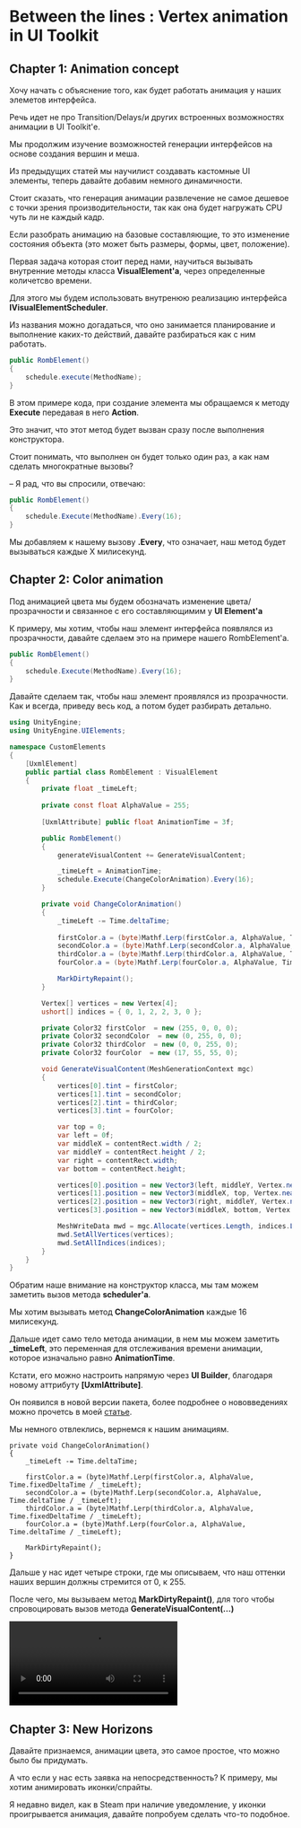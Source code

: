 # Between the lines : Vertex animation in UI Toolkit


## Chapter 1: Animation concept

Хочу начать с объяснение того, как будет работать анимация у наших элеметов интерфейса.

Речь идет не про Transition/Delays/и других встроенных возможностях анимации в UI Toolkit'е.

Мы продолжим изучение возможностей генерации интерфейсов на основе создания вершин и меша.

Из предыдущих статей мы научилист создавать кастомные UI элементы, теперь давайте добавим немного динамичности.

Стоит сказать, что генерация анимации развлечение не самое дешевое с точки зрения производительности, так как она будет нагружать CPU чуть ли не каждый кадр.

Если разобрать анимацию на базовые составляющие, то это изменение состояния объекта (это может быть размеры, формы, цвет, положение).

Первая задача которая стоит перед нами, научиться вызывать внутренние методы класса **VisualElement'а**, через определенные количетсво времени. 

Для этого мы будем использовать внутренюю реализацию интерфейса **IVisualElementScheduler**.

Из названия можно догадаться, что оно занимается планирование и выполнение каких-то действий, давайте разбираться как с ним работать.
```csharp
public RombElement()
{
    schedule.execute(MethodName);
}
```

В этом примере кода, при создание элемента мы обращаемся к методу **Execute** передавая в него **Action**.

Это значит, что этот метод будет вызван сразу после выполнения конструктора.

Стоит понимать, что выполнен он будет только один раз, а как нам сделать многократные вызовы?

– Я рад, что вы спросили, отвечаю:

```csharp
public RombElement()
{
    schedule.Execute(MethodName).Every(16);
}
```

Мы добавляем к нашему вызову **.Every**, что означает, наш метод будет вызываться каждые X милисекунд.

## Chapter 2: Color animation 

Под анимацией цвета мы будем обозначать изменение цвета/прозрачности и связанное с его составляющимим у **UI Element'a**

К примеру, мы хотим, чтобы наш элемент интерфейса появлялся из прозрачности, давайте сделаем это на примере нашего RombElement'а.

```csharp
public RombElement()
{
    schedule.Execute(MethodName).Every(16);
}
```

Давайте сделаем так, чтобы наш элемент проявлялся из прозрачности. 
Как и всегда, приведу весь код, а потом будет разбирать детально.

```csharp
using UnityEngine;
using UnityEngine.UIElements;

namespace CustomElements
{
    [UxmlElement]
    public partial class RombElement : VisualElement
    {
        private float _timeLeft;
        
        private const float AlphaValue = 255;
        
        [UxmlAttribute] public float AnimationTime = 3f;

        public RombElement()
        {
            generateVisualContent += GenerateVisualContent;

            _timeLeft = AnimationTime;
            schedule.Execute(ChangeColorAnimation).Every(16);
        }

        private void ChangeColorAnimation()
        {
            _timeLeft -= Time.deltaTime;
            
            firstColor.a = (byte)Mathf.Lerp(firstColor.a, AlphaValue, Time.fixedDeltaTime / _timeLeft);
            secondColor.a = (byte)Mathf.Lerp(secondColor.a, AlphaValue, Time.deltaTime / _timeLeft);
            thirdColor.a = (byte)Mathf.Lerp(thirdColor.a, AlphaValue, Time.fixedDeltaTime / _timeLeft);
            fourColor.a = (byte)Mathf.Lerp(fourColor.a, AlphaValue, Time.deltaTime / _timeLeft);

            MarkDirtyRepaint();
        }

        Vertex[] vertices = new Vertex[4];
        ushort[] indices = { 0, 1, 2, 2, 3, 0 };

        private Color32 firstColor  = new (255, 0, 0, 0);
        private Color32 secondColor  = new (0, 255, 0, 0);
        private Color32 thirdColor  = new (0, 0, 255, 0);
        private Color32 fourColor  = new (17, 55, 55, 0);

        void GenerateVisualContent(MeshGenerationContext mgc)
        {
            vertices[0].tint = firstColor;
            vertices[1].tint = secondColor;
            vertices[2].tint = thirdColor;
            vertices[3].tint = fourColor;

            var top = 0;
            var left = 0f;
            var middleX = contentRect.width / 2;
            var middleY = contentRect.height / 2;
            var right = contentRect.width;
            var bottom = contentRect.height;

            vertices[0].position = new Vector3(left, middleY, Vertex.nearZ);
            vertices[1].position = new Vector3(middleX, top, Vertex.nearZ);
            vertices[2].position = new Vector3(right, middleY, Vertex.nearZ);
            vertices[3].position = new Vector3(middleX, bottom, Vertex.nearZ);

            MeshWriteData mwd = mgc.Allocate(vertices.Length, indices.Length);
            mwd.SetAllVertices(vertices);
            mwd.SetAllIndices(indices);
        }
    }
}
```

Обратим наше внимание на конструктор класса, мы там можем заметить вызов метода **scheduler'а**.

Мы хотим вызывать метод **ChangeColorAnimation** каждые 16 милисекунд.

Дальше идет само тело метода анимации, в нем мы можем заметить **_timeLeft**, это переменная для отслеживания времени анимации, которое изначально равно **AnimationTime**. 

Кстати, его можно настроить напрямую через **UI Builder**, благодаря новому аттрибуту **[UxmlAttribute]**. 

Он появился в новой версии пакета, более подробнее о нововведениях можно прочетсь в моей [статье](https://dtf.ru/gamedev/2540623-chto-neset-nam-den-gryadushii-ili-novye-vozmozhnosti-ui-toolkita-s-kodom-i-kartinkami).

Мы немного отвлеклись, вернемся к нашим анимациям.


```chsarp
private void ChangeColorAnimation()
{
    _timeLeft -= Time.deltaTime;
    
    firstColor.a = (byte)Mathf.Lerp(firstColor.a, AlphaValue, Time.fixedDeltaTime / _timeLeft);
    secondColor.a = (byte)Mathf.Lerp(secondColor.a, AlphaValue, Time.deltaTime / _timeLeft);
    thirdColor.a = (byte)Mathf.Lerp(thirdColor.a, AlphaValue, Time.fixedDeltaTime / _timeLeft);
    fourColor.a = (byte)Mathf.Lerp(fourColor.a, AlphaValue, Time.deltaTime / _timeLeft);

    MarkDirtyRepaint();
}
```

Дальше у нас идет четыре строки, где мы описываем, что наш оттенки наших вершин должны стремится от 0, к 255.

После чего, мы вызываем метод **MarkDirtyRepaint()**, для того чтобы спровоцировать вызов метода **GenerateVisualContent(...)**

![](Resources/firstColorAnimation.mov)

## Chapter 3: New Horizons
Давайте признаемся, анимации цвета, это самое простое, что можно было бы придумать.

А что если у нас есть заявка на непосредственность? К примеру, мы хотим анимировать иконки/спрайты.

Я недавно видел, как в Steam при наличие уведомление, у иконки проигрывается анимация, давайте попробуем сделать что-то подобное.

